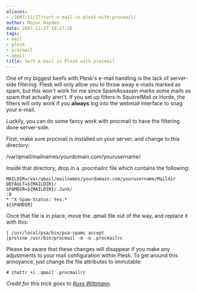 ```yaml
---
aliases:
- /2007/11/27/sort-e-mail-in-plesk-with-procmail/
author: Major Hayden
date: 2007-11-27 18:27:26
tags:
- mail
- plesk
- procmail
- qmail
title: Sort e-mail in Plesk with procmail
---
```


One of my biggest beefs with Plesk's e-mail handling is the lack of server-side filtering. Plesk will only allow you to throw away e-mails marked as spam, but this won't work for me since SpamAssassin marks some mails as spam that actually aren't. If you set up filters in SquirrelMail or Horde, the filters will only work if you **always** log into the webmail interface to snag your e-mail.

Luckily, you can do some fancy work with procmail to have the filtering done server-side.

First, make sure procmail is installed on your server, and change to this directory:

/var/qmail/mailnames/yourdomain.com/yourusername/

Inside that directory, drop in a .procmailrc file which contains the following:

```
MAILDIR=/var/qmail/mailnames/yourdomain.com/yourusername/Maildir
DEFAULT=${MAILDIR}/
SPAMDIR=${MAILDIR}/.Junk/
:0
* ^X-Spam-Status: Yes.*
${SPAMDIR}
```

Once that file is in place, move the .qmail file out of the way, and replace it with this:

```
| /usr/local/psa/bin/psa-spamc accept
|preline /usr/bin/procmail -m -o .procmailrc
```

Please be aware that these changes will disappear if you make any adjustments to your mail configuration within Plesk. To get around this annoyance, just change the file attributes to immutable:

```
# chattr +i .qmail .procmailrc
```

_Credit for this trick goes to [Russ Wittmann][1]._

 [1]: http://www.russwittmann.com/2007/07/14/server-side-mail-filtering-using-qmailprocmail-under-plesk/